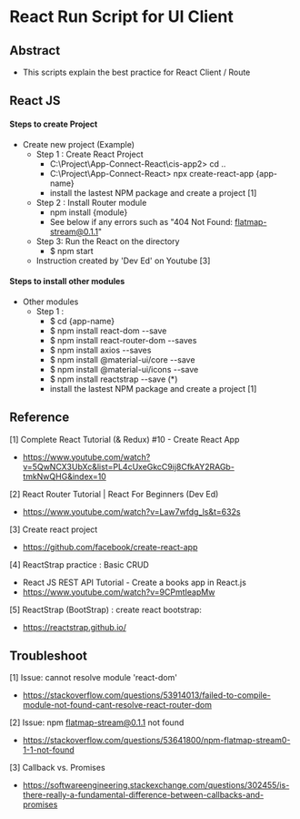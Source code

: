 # React Run Script for UI Client

## Abstract
- This scripts explain the best practice for React Client / Route

## React JS
#### Steps to create Project 
- Create new project (Example)
    - Step 1 : Create React Project
        - C:\Project\App-Connect-React\cis-app2> cd ..
        - C:\Project\App-Connect-React> npx create-react-app {app-name}
        - install the lastest NPM package and create a project [1]
    - Step 2 : Install Router module
        - npm install {module}
        - See below if any errors such as "404 Not Found: flatmap-stream@0.1.1"
    - Step 3: Run the React on the directory
        - $ npm start
    - Instruction created by 'Dev Ed' on Youtube [3]

#### Steps to install other modules
- Other modules
    - Step 1 :  
        - $ cd {app-name}
        - $ npm install react-dom --save
        - $ npm install react-router-dom --saves
        - $ npm install axios --saves
        - $ npm install @material-ui/core --save
        - $ npm install @material-ui/icons --save
        * $ npm install reactstrap --save (*)
        - install the lastest NPM package and create a project [1]



## Reference

[1] Complete React Tutorial (& Redux) #10 - Create React App
- https://www.youtube.com/watch?v=5QwNCX3UbXc&list=PL4cUxeGkcC9ij8CfkAY2RAGb-tmkNwQHG&index=10

[2] React Router Tutorial | React For Beginners (Dev Ed)
- https://www.youtube.com/watch?v=Law7wfdg_ls&t=632s

[3] Create react project
- https://github.com/facebook/create-react-app

[4] ReactStrap practice : Basic CRUD 
- React JS REST API Tutorial - Create a books app in React.js
- https://www.youtube.com/watch?v=9CPmtIeapMw 

[5] ReactStrap (BootStrap) : create react bootstrap: 
- https://reactstrap.github.io/


## Troubleshoot
[1] Issue: cannot resolve module 'react-dom'
- https://stackoverflow.com/questions/53914013/failed-to-compile-module-not-found-cant-resolve-react-router-dom

[2] Issue: npm flatmap-stream@0.1.1 not found
- https://stackoverflow.com/questions/53641800/npm-flatmap-stream0-1-1-not-found

[3] Callback vs. Promises
- https://softwareengineering.stackexchange.com/questions/302455/is-there-really-a-fundamental-difference-between-callbacks-and-promises
